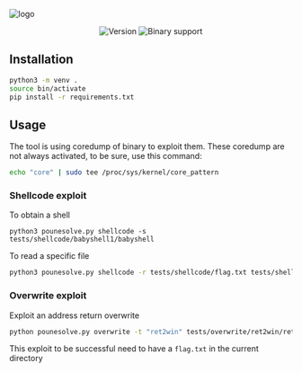 ![logo](/home/shinji/school/503/pounesolve/assets/pounesolve.png)

<div align="center">
	<img alt="Version" src="https://img.shields.io/badge/version-1.0-blue" />
	<img alt="Binary support" src="https://img.shields.io/badge/binary%20support-i386%2Famd64-success" />
</div>



## Installation

```bash
python3 -m venv .
source bin/activate
pip install -r requirements.txt
```



## Usage


The tool is using coredump of binary to exploit them. These coredump are not always activated, to be sure, use this command:

```bash
echo "core" | sudo tee /proc/sys/kernel/core_pattern
```



### Shellcode exploit

To obtain a shell

```
python3 pounesolve.py shellcode -s tests/shellcode/babyshell1/babyshell
```

To read a specific file

```bash
python3 pounesolve.py shellcode -r tests/shellcode/flag.txt tests/shellcode/babyshell1/babyshell
```



### Overwrite exploit

Exploit an address return overwrite

```bash
python pounesolve.py overwrite -t "ret2win" tests/overwrite/ret2win/ret2win
```

This exploit to be successful need to have a `flag.txt` in the current directory
